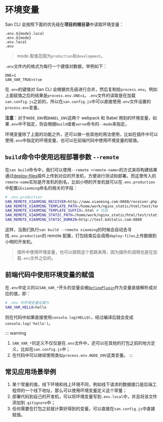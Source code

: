 

# 环境变量

San CLI 会按照下面的优先级在**项目的根目录**中读取环境变量：

```
.env.${mode}.local
.env.${mode}
.env.local
.env
```

> mode 取值范围为`production`和`development`。

`.env`文件内的格式为每行一个键值对数据，举例如下：

```
ONE=1
SAN_VAR_TRUE=true
```

在`.env`的键值对 San CLI 会根据优先级进行合并，然后复制给`process.env`。例如上面赋值之后的结果是`process.env.ONE=1`。`.env`文件的读取是在加载`san.config.js`之前的，所以在`san.config.js`中可以直接使用`.env`文件设置的`process.env`变量。

**注意**：对于`NODE_ENV`和`BABEL_ENV`这两个 webpack 和 Babel 用到的环境变量，如果`.env`中不指定，则会根据`build`或者`serve`命令的`--mode`来指定。

环境变量除了上面的功能之外，还可以做一些其他的用法使用，比如在插件中可以使用`.env`中指定的环境变量，也可以在前端代码中使用环境变量的赋值。

## `build`命令中使用远程部署参数 `--remote`

在`san build`命令中，我们可以使用`--remote <remote-name>`的方式来将构建结果通过[deploy-files](https://github.com/jinzhan/deploy-files)插件上传到对应的开发机，方便进行测试和部署。而这里传入的`remote-name`实际是开发机的别名，比如小明的开发机就可以在`.env.production`中配置以`xiaoming`命名的相关的字段：

```bash
# .env.production
SAN_REMOTE_XIAOMING_RECEIVER=http://www.xiaoming.com:8080/receiver.php
SAN_REMOTE_XIAOMING_TEMPLATE_PATH=/home/work/nginx_static/html/test/template
SAN_REMOTE_XIAOMING_TEMPLATE_SUFFIX=.html # 可选
SAN_REMOTE_XIAOMING_STATIC_PATH=/home/work/nginx_static/html/test/static
SAN_REMOTE_XIAOMING_STATIC_DOMAIN=http://test.bdstatic.com:8888
```

这样，当我们执行`san build --remote xiaoming`的时候会自动去寻找`.env.production`的 remote 配置，打包结束后会调用`deploy-files`上传数据到小明的开发机。

> 插件中使用环境变量，也可以按照这个思路来用，因为插件的调用也是在加载`.env`文件之后的。

## 前端代码中使用环境变量的赋值

在`.env`中定义的以`SAN_VAR_*`开头的变量会被[`DefinePlugin`](https://webpack.js.org/plugins/define-plugin/)作为变量直接解析成对应的值，即：

```bash
# .env 中环境变量设置为
SAN_VAR_HELLO=hello
```

则在代码中如果直接使用`console.log(HELLO)`，经过编译后就会变成`console.log('hello')`。

::: warning
1. `SAN_VAR_*`的定义不仅仅是在`.env`文件中，还可以在其他的打包之前的地方定义，比如在`san.config.js`中；
2. 在代码中可以继续使用类似`process.env.NODE_ENV`这类变量。
:::

## 常见应用场景举例

1. 某个常量的值，线下环境和线上环境不同，例如线下请求的数据接口是后端工程师的一个线下地址，那么可以使用环境变量定义这个常量；
2. 部署代码到自己的开发机，可以将环境变量写到`.env.local`中，并且将该文件添加到`.gitignore`中；
3. 任何需要在打包之前就计算好得到的变量，可以直接在`san.config.js`中直接赋值。
